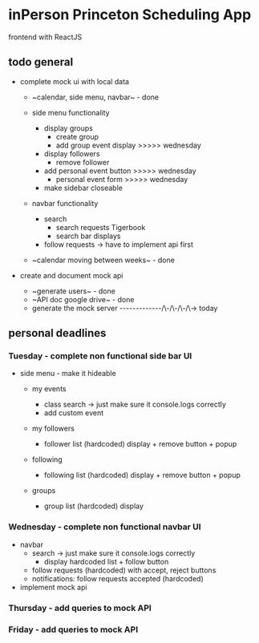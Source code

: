 # inPerson Princeton Scheduling App
frontend with ReactJS

## todo general
* complete mock ui with local data
    * ~calendar, side menu, navbar~ - done
    * side menu functionality
        * display groups                    
            * create group                  
            * add group event display >>>>> wednesday      
        * display followers                 
            * remove follower               
        * add personal event button   >>>>> wednesday 
            * personal event form     >>>>> wednesday
        * make sidebar closeable

    * navbar functionality
        * search                            
            * search requests Tigerbook     
            * search bar displays          
        * follow requests -> have to implement api first

    * ~calendar moving between weeks~ - done

* create and document mock api 
    * ~generate users~ - done
    * ~API doc google drive~ - done
    * generate the mock server      -------------/\\-/\\-/\\-/\\-> today

## personal deadlines
### Tuesday - complete non functional side bar UI
* side menu - make it hideable
    * my events
        * class search -> just make sure it console.logs correctly
        * add custom event

    * my followers
        * follower list (hardcoded) display + remove button + popup
    
    * following
        * following list (hardcoded) display + remove button + popup
    
    * groups
        * group list (hardcoded) display

### Wednesday - complete non functional navbar UI
* navbar
    * search -> just make sure it console.logs correctly
        * display hardcoded list + follow button
    * follow requests (hardcoded) with accept, reject buttons
    * notifications: follow requests accepted (hardcoded)
* implement mock api

### Thursday - add queries to mock API
### Friday - add queries to mock API




